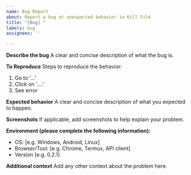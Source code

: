 ```yaml
---
name: Bug Report
about: Report a bug or unexpected behavior in Kill File
title: "[Bug] "
labels: bug
assignees: ''

---
```


**Describe the bug**
A clear and concise description of what the bug is.

**To Reproduce**
Steps to reproduce the behavior:
1. Go to '...'
2. Click on '....'
3. See error

**Expected behavior**
A clear and concise description of what you expected to happen.

**Screenshots**
If applicable, add screenshots to help explain your problem.

**Environment (please complete the following information):**
 - OS: [e.g. Windows, Android, Linux]
 - Browser/Tool: [e.g. Chrome, Termux, API client]
 - Version [e.g. 0.2.1]

**Additional context**
Add any other context about the problem here.